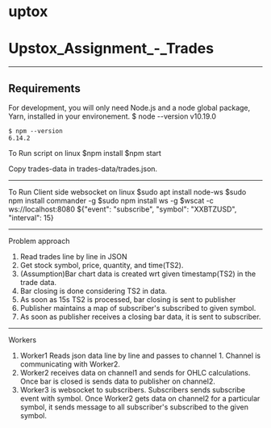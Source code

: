 # uptox
# Upstox_Assignment_-_Trades

---
## Requirements

For development, you will only need Node.js and a node global package, Yarn, installed in your environement.
    $ node --version
    v10.19.0

    $ npm --version
    6.14.2

To Run script on linux
    $npm install
    $npm start

Copy trades-data in trades-data/trades.json.

---
To Run Client side websocket on linux
    $sudo apt install node-ws
    $sudo npm install commander -g
    $sudo npm install ws -g
    $wscat -c ws://localhost:8080
    ${"event": "subscribe", "symbol": "XXBTZUSD", "interval": 15}


---
Problem approach
1. Read trades line by line in JSON
2. Get stock symbol, price, quantity, and time(TS2).
3. (Assumption)Bar chart data is created wrt given timestamp(TS2) in the trade data.
4. Bar closing is done considering TS2 in data.
5. As soon as 15s TS2 is processed, bar closing is sent to publisher
6. Publisher maintains a map of subscriber's subscribed to given symbol.
7. As soon as publisher receives a closing bar data, it is sent to subscriber.

---
Workers
1. Worker1 Reads json data line by line and passes to channel 1. Channel is communicating with Worker2.
2. Worker2 receives data on channel1 and sends for OHLC calculations. Once bar is closed is sends data to publisher on channel2.
3. Worker3 is websocket to subscribers. Subscribers sends subscribe event with symbol. Once Worker2 gets data on channel2 for a particular symbol, it sends message to all subscriber's subscribed to the given symbol.